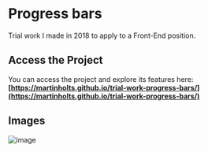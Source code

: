 # Progress bars

Trial work I made in 2018 to apply to a Front-End position.

## Access the Project

You can access the project and explore its features here: **[https://martinholts.github.io/trial-work-progress-bars/](https://martinholts.github.io/trial-work-progress-bars/)**

## Images

![image](https://github.com/MartinHolts/front-end-weekly-progress-bars-trial-work/assets/16961661/e357fbb4-7c21-4edc-8955-85c429da92d2)
 
